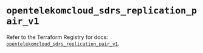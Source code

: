 # `opentelekomcloud_sdrs_replication_pair_v1`

Refer to the Terraform Registry for docs: [`opentelekomcloud_sdrs_replication_pair_v1`](https://registry.terraform.io/providers/opentelekomcloud/opentelekomcloud/1.36.38/docs/resources/sdrs_replication_pair_v1).
